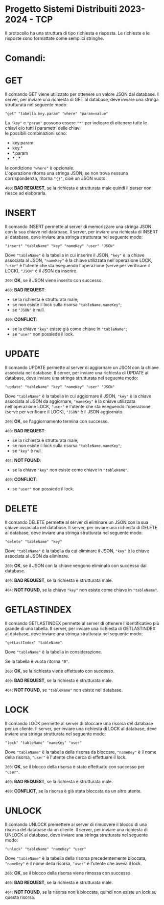 # Progetto Sistemi Distribuiti 2023-2024 - TCP
Il protocollo ha una struttura di tipo richiesta e risposta. Le richieste e le risposte sono formattate come semplici stringhe. 

# Comandi: 

# GET

Il comando GET viene utilizzato per ottenere un valore JSON dal database. Il server, per inviare una richiesta di GET al database, deve inviare una stringa strutturata nel seguente modo: 

```
"get" "tabella.key.param" "where" "param=value"
```

La `"key"` e `"param"` possono essere `"*"` per indicare di ottenere tutte le chiavi e/o tutti i parametri delle chiavi \
le possibili combinazioni sono: 
- key.param 
- key.*
- *.param 
-  \* . * 
<!-- -->
la condizione `"where"` è opzionale. \
L'operazione ritorna una stringa JSON; se non trova nessuna corrispondenza, ritorna `"{}"`, cioè un JSON vuoto. 

`400`: **BAD REQUEST**, se la richiesta è strutturata male quindi il parser non riesce ad elaborarla.

# INSERT 

Il comando INSERT permette al server di memorizzare una stringa JSON con la sua chiave nel database. Il server, per inviare una richiesta di INSERT al database, deve inviare una stringa strutturata nel seguente modo: 

```
"insert" "tableName" "key" "nameKey" "user" "JSON" 
```

Dove `"tableName"` è la tabella in cui inserire il JSON, `"key"` è la chiave associata al JSON, `"nameKey"` è la chiave utilizzata nell'operazione LOCK, `"user"` è l'utente che sta eseguendo l'operazione (serve per verificare il LOCK), `"JSON"` è il JSON da inserire. 

`200`: **OK**, se il JSON viene inserito con successo.

`400`: **BAD REQUEST**: 
- se la richiesta è strutturata male;
- se non esiste il lock sulla risorsa `"tableName.nameKey"`;
- se `"JSON"` è null.

`409`: **CONFLICT**: 
- se la chiave `"key"` esiste già come chiave in `"tableName"`;
- se `"user"` non possiede il lock.

# UPDATE 

Il comando UPDATE permette al server di aggiornare un JSON con la chiave associata nel database. Il server, per inviare una richiesta di UPDATE al database, deve inviare una stringa strutturata nel seguente modo: 

```
"update" "tableName" "key" "nameKey" "user" "JSON"
```

Dove `"tableName"` è la tabella in cui aggiornare il JSON, `"key"` è la chiave associata al JSON da aggiornare, `"nameKey"` è la chiave utilizzata nell'operazione LOCK, `"user"` è l'utente che sta eseguendo l'operazione (serve per verificare il LOCK), `"JSON"` è il JSON aggiornato. 

`200`: **OK**, se l'aggiornamento termina con successo. 

`400`: **BAD REQUEST**: 
- se la richiesta è strutturata male;
- se non esiste il lock sulla risorsa `"tableName.nameKey"`;
- se `"key"` è null. 

`404`: **NOT FOUND**: 
- se la chiave `"key"` non esiste come chiave in `"tableName"`. 

`409`: **CONFLICT**: 
- se `"user"` non possiede il lock.

# DELETE 

Il comando DELETE permette al server di eliminare un JSON con la sua chiave associata nel database. Il server, per inviare una richiesta di DELETE al database, deve inviare una stringa strutturata nel seguente modo: 

```
"delete" "tableName" "key"
```

Dove `"tableName"` è la tabella da cui eliminare il JSON, `"key"` è la chiave associata al JSON da eliminare. 

`200`: **OK**, se il JSON con la chiave vengono eliminato con successo dal database. 

`400`: **BAD REQUEST**, se la richiesta è strutturata male.

`404`: **NOT FOUND**, se la chiave `"key"` non esiste come chiave in `"tableName"`.

# GETLASTINDEX 

Il comando GETLASTINDEX permette al server di ottenere l'identificativo più grande di una tabella. Il server, per inviare una richiesta di GETLASTINDEX al database, deve inviare una stringa strutturata nel seguente modo: 

```
"getLastIndex" "tableName"
```

Dove `"tableName"` è la tabella in considerazione. 

Se la tabella è vuota ritorna `"0"`. 

`200`: **OK**, se la richiesta viene effettuato con successo. 

`400`: **BAD REQUEST**, se la richiesta è strutturata male.

`404`: **NOT FOUND**, se `"tableName"` non esiste nel database. 

# LOCK

Il comando LOCK permette al server di bloccare una risorsa del database per un cliente. Il server, per inviare una richiesta di LOCK al database, deve inviare una stringa strutturata nel seguente modo: 

```
"lock" "tableName" "nameKey" "user"
```

Dove `"tableName"` è la tabella della risorsa da bloccare, `"nameKey"` è il nome della risorsa, `"user"` è l'utente che cerca di effettuare il lock. 

`200`: **OK**, se il blocco della risorsa è stato effettuato con successo per `"user"`. 

`400`: **BAD REQUEST**, se la richiesta è strutturata male. 

`409`: **CONFLICT**, se la risorsa è già stata bloccata da un altro utente. 

# UNLOCK

Il comando UNLOCK premettere al server di rimuovere il blocco di una risorsa del database da un cliente. Il server, per inviare una richiesta di UNLOCK al database, deve inviare una stringa strutturata nel seguente modo: 

```
"unlock" "tableName" "nameKey" "user"
```

Dove `"tableName"` è la tabella della risorsa precedentemente bloccata, `"nameKey"` è il nome della risorsa, `"user"` è l'utente che aveva il lock. 

`200`: **OK**, se il blocco della risorsa viene rimossa con successo. 

`400`: **BAD REQUEST**, se la richiesta è strutturata male. 

`404`: **NOT FOUND**, se la risorsa non è bloccata, quindi non esiste un lock su questa risorsa. 